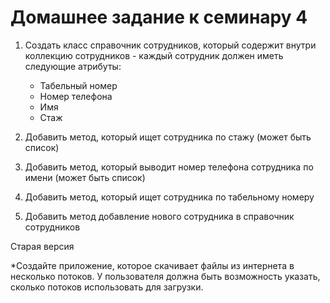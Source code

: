 # Домашнее задание к семинару 4

1. Создать класс справочник сотрудников, который содержит внутри коллекцию сотрудников - каждый сотрудник должен иметь следующие атрибуты:
   + Табельный номер
   + Номер телефона
   + Имя
   + Стаж

2. Добавить метод, который ищет сотрудника по стажу (может быть список)
3. Добавить метод, который выводит номер телефона сотрудника по имени (может быть список)
4. Добавить метод, который ищет сотрудника по табельному номеру
5. Добавить метод добавление нового сотрудника в справочник сотрудников

Старая версия

*Создайте приложение, которое скачивает файлы из интернета в несколько потоков.
У пользователя должна быть возможность указать, сколько потоков использовать для загрузки.

